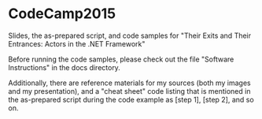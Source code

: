 # CodeCamp2015
Slides, the as-prepared script, and code samples for "Their Exits and Their Entrances: Actors in the .NET Framework"

Before running the code samples, please check out the file "Software Instructions" in the docs directory.

Additionally, there are reference materials for my sources (both my images and my presentation), and a "cheat sheet" code listing that is mentioned in the as-prepared script during the code example as [step 1], [step 2], and so on.

